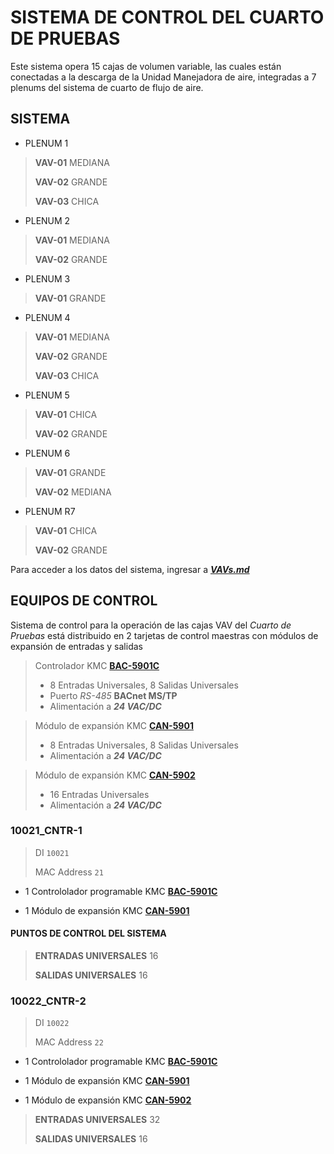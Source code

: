 # SISTEMA DE CONTROL DEL CUARTO DE PRUEBAS

Este sistema opera 15 cajas de volumen variable, las cuales están conectadas a la descarga de la Unidad Manejadora de aire, integradas a 7 plenums del sistema de cuarto de flujo de aire. 

## SISTEMA

- PLENUM 1
>   **VAV-01**  MEDIANA
>
>   **VAV-02**  GRANDE
>
>   **VAV-03**  CHICA
- PLENUM 2
>   **VAV-01**  MEDIANA
>
>   **VAV-02**  GRANDE
>
- PLENUM 3
>   **VAV-01**  GRANDE
- PLENUM 4
>   **VAV-01**  MEDIANA
>
>   **VAV-02**  GRANDE
>
>   **VAV-03**  CHICA
- PLENUM 5
>   **VAV-01**  CHICA
>
>   **VAV-02**  GRANDE
- PLENUM 6
>   **VAV-01**  GRANDE
>
>   **VAV-02**  MEDIANA
- PLENUM R7
>   **VAV-01**  CHICA
>
>   **VAV-02**  GRANDE

Para acceder a los datos del sistema, ingresar a [***VAVs.md***](https://github.com/cjhirashi/ct-prub-in/blob/main/CUARTO-PRUEBAS/VAVs.md "Datos de cajas VAV del sistema")

## EQUIPOS DE CONTROL

Sistema de control para la operación de las cajas VAV del *Cuarto de Pruebas* está distribuido en 2 tarjetas de control maestras con módulos de expansión de entradas y salidas

> Controlador KMC [**BAC-5901C**](https://www.kmccontrols.com/product/controller-general-purpose-bacnet-aac-clock-mstp/ "Documentación de equipo")
>
> - 8 Entradas Universales, 8 Salidas Universales
> - Puerto *RS-485* **BACnet MS/TP**
> - Alimentación a ***24 VAC/DC***

> Módulo de expansión KMC [**CAN-5901**](https://www.kmccontrols.com/product/expansion-io-module-8-ui-8-uo/ "Documentación de equipo")
>
> - 8 Entradas Universales, 8 Salidas Universales
> - Alimentación a ***24 VAC/DC***

> Módulo de expansión KMC [**CAN-5902**](https://www.kmccontrols.com/product/expansion-io-module-16-ui/ "Documentación de equipo")
>
> - 16 Entradas Universales
> - Alimentación a ***24 VAC/DC***

### 10021_CNTR-1

> DI `10021`
>
> MAC Address `21`

- 1 Contrololador programable KMC [**BAC-5901C**](https://www.kmccontrols.com/product/controller-general-purpose-bacnet-aac-clock-mstp/ "Documentación de equipo")

- 1 Módulo de expansión KMC [**CAN-5901**](https://www.kmccontrols.com/product/expansion-io-module-8-ui-8-uo/ "Documentación de equipo")

#### PUNTOS DE CONTROL DEL SISTEMA

> **ENTRADAS UNIVERSALES** 16
>
> **SALIDAS UNIVERSALES** 16

### 10022_CNTR-2

> DI `10022`
>
> MAC Address `22`

- 1 Contrololador programable KMC [**BAC-5901C**](https://www.kmccontrols.com/product/controller-general-purpose-bacnet-aac-clock-mstp/ "Documentación de equipo")

- 1 Módulo de expansión KMC [**CAN-5901**](https://www.kmccontrols.com/product/expansion-io-module-8-ui-8-uo/ "Documentación de equipo")

- 1 Módulo de expansión KMC [**CAN-5902**](https://www.kmccontrols.com/product/expansion-io-module-16-ui/ "Documentación de equipo")

> **ENTRADAS UNIVERSALES** 32
>
> **SALIDAS UNIVERSALES** 16
